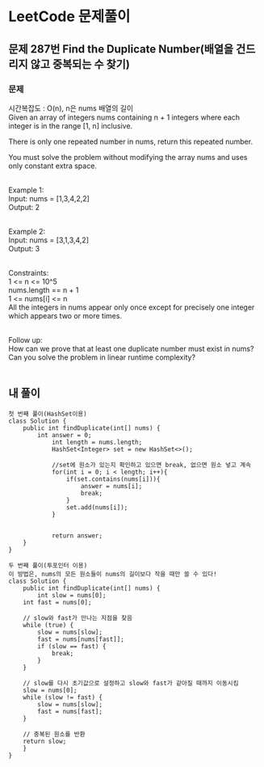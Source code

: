 # LeetCode 문제풀이

## 문제 287번 Find the Duplicate Number(배열을 건드리지 않고 중복되는 수 찾기)
### 문제<br>
시간복잡도 : O(n), n은 nums 배열의 길이<br>
Given an array of integers nums containing n + 1 integers where each integer is in the range [1, n] inclusive.

There is only one repeated number in nums, return this repeated number.

You must solve the problem without modifying the array nums and uses only constant extra space.<br><br> 

Example 1:<br>
Input: nums = [1,3,4,2,2]<br>
Output: 2<br><br>

Example 2:<br>
Input: nums = [3,1,3,4,2]<br>
Output: 3<br><br> 

Constraints:<br>
1 <= n <= 10^5<br>
nums.length == n + 1<br>
1 <= nums[i] <= n<br>
All the integers in nums appear only once except for precisely one integer which appears two or more times.<br><br> 

Follow up:<br>
How can we prove that at least one duplicate number must exist in nums?<br>
Can you solve the problem in linear runtime complexity?<br><br>
 
## 내 풀이
```
첫 번째 풀이(HashSet이용)
class Solution {
    public int findDuplicate(int[] nums) {
        int answer = 0;
            int length = nums.length;
            HashSet<Integer> set = new HashSet<>();

            //set에 원소가 있는지 확인하고 있으면 break, 없으면 원소 넣고 계속
            for(int i = 0; i < length; i++){
                if(set.contains(nums[i])){
                    answer = nums[i];
                    break;
                }
                set.add(nums[i]);
            }


            return answer;
    }
}

두 번째 풀이(투포인터 이용)
이 방법은, nums의 모든 원소들이 nums의 길이보다 작을 때만 쓸 수 있다!
class Solution {
    public int findDuplicate(int[] nums) {
        int slow = nums[0];
    int fast = nums[0];

    // slow와 fast가 만나는 지점을 찾음
    while (true) {
        slow = nums[slow];
        fast = nums[nums[fast]];
        if (slow == fast) {
            break;
        }
    }

    // slow를 다시 초기값으로 설정하고 slow와 fast가 같아질 때까지 이동시킴
    slow = nums[0];
    while (slow != fast) {
        slow = nums[slow];
        fast = nums[fast];
    }

    // 중복된 원소를 반환
    return slow;
    }
}
```